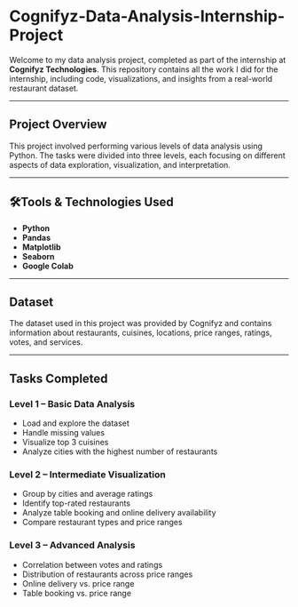 # Cognifyz-Data-Analysis-Internship-Project


Welcome to my data analysis project, completed as part of the internship at **Cognifyz Technologies**. This repository contains all the work I did for the internship, including code, visualizations, and insights from a real-world restaurant dataset.

---

## Project Overview

This project involved performing various levels of data analysis using Python. The tasks were divided into three levels, each focusing on different aspects of data exploration, visualization, and interpretation.

---

## 🛠Tools & Technologies Used

- **Python**
- **Pandas**
- **Matplotlib**
- **Seaborn**
- **Google Colab**

---

## Dataset

The dataset used in this project was provided by Cognifyz and contains information about restaurants, cuisines, locations, price ranges, ratings, votes, and services.

---

## Tasks Completed

### Level 1 – Basic Data Analysis
- Load and explore the dataset
- Handle missing values
- Visualize top 3 cuisines
- Analyze cities with the highest number of restaurants

### Level 2 – Intermediate Visualization
- Group by cities and average ratings
- Identify top-rated restaurants
- Analyze table booking and online delivery availability
- Compare restaurant types and price ranges

### Level 3 – Advanced Analysis
- Correlation between votes and ratings
- Distribution of restaurants across price ranges
- Online delivery vs. price range
- Table booking vs. price range



